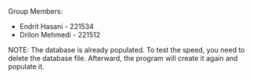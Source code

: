 Group Members:

- Endrit Hasani - 221534
- Drilon Mehmedi - 221512

NOTE: The database is already populated. To test the speed, you need to delete the database file. Afterward, the program will create it again and populate it.
